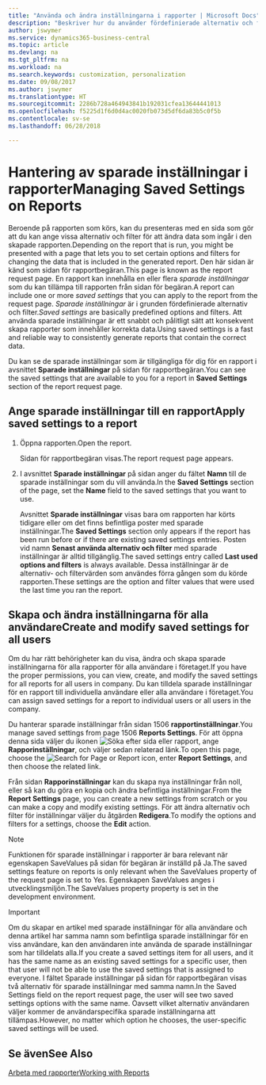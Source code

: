 ```yaml
---
title: "Använda och ändra inställningarna i rapporter | Microsoft Docs"
description: "Beskriver hur du använder fördefinierade alternativ och filter för att anpassa en rapport och för att generera korrekta data."
author: jswymer
ms.service: dynamics365-business-central
ms.topic: article
ms.devlang: na
ms.tgt_pltfrm: na
ms.workload: na
ms.search.keywords: customization, personalization
ms.date: 09/08/2017
ms.author: jswymer
ms.translationtype: HT
ms.sourcegitcommit: 2286b728a464943841b192031cfea13644441013
ms.openlocfilehash: f5225d1f6d0d4ac0020fb073d5df6da83b5c0f5b
ms.contentlocale: sv-se
ms.lasthandoff: 06/28/2018

---
```

# <a name="managing-saved-settings-on-reports"></a><span data-ttu-id="0a671-103">Hantering av sparade inställningar i rapporter</span><span class="sxs-lookup"><span data-stu-id="0a671-103">Managing Saved Settings on Reports</span></span>
<span data-ttu-id="0a671-104">Beroende på rapporten som körs, kan du presenteras med en sida som gör att du kan ange vissa alternativ och filter för att ändra data som ingår i den skapade rapporten.</span><span class="sxs-lookup"><span data-stu-id="0a671-104">Depending on the report that is run, you might be presented with a page that lets you to set certain options and filters for changing the data that is included in the generated report.</span></span> <span data-ttu-id="0a671-105">Den här sidan är känd som sidan för rapportbegäran.</span><span class="sxs-lookup"><span data-stu-id="0a671-105">This page is known as the report request page.</span></span> <span data-ttu-id="0a671-106">En rapport kan innehålla en eller flera *sparade inställningar* som du kan tillämpa till rapporten från sidan för begäran.</span><span class="sxs-lookup"><span data-stu-id="0a671-106">A report can include one or more *saved settings* that you can apply to the report from the request page.</span></span> <span data-ttu-id="0a671-107">*Sparade inställningar* är i grunden fördefinierade alternativ och filter.</span><span class="sxs-lookup"><span data-stu-id="0a671-107">*Saved settings* are basically predefined options and filters.</span></span> <span data-ttu-id="0a671-108">Att använda sparade inställningar är ett snabbt och pålitligt sätt att konsekvent skapa rapporter som innehåller korrekta data.</span><span class="sxs-lookup"><span data-stu-id="0a671-108">Using saved settings is a fast and reliable way to consistently generate reports that contain the correct data.</span></span>

<span data-ttu-id="0a671-109">Du kan se de sparade inställningar som är tillgängliga för dig för en rapport i avsnittet **Sparade inställningar** på sidan för rapportbegäran.</span><span class="sxs-lookup"><span data-stu-id="0a671-109">You can see the saved settings that are available to you for a report in **Saved Settings** section of the report request page.</span></span>  

## <a name="apply-saved-settings-to-a-report"></a><span data-ttu-id="0a671-110">Ange sparade inställningar till en rapport</span><span class="sxs-lookup"><span data-stu-id="0a671-110">Apply saved settings to a report</span></span>
1. <span data-ttu-id="0a671-111">Öppna rapporten.</span><span class="sxs-lookup"><span data-stu-id="0a671-111">Open the report.</span></span>

   <span data-ttu-id="0a671-112">Sidan för rapportbegäran visas.</span><span class="sxs-lookup"><span data-stu-id="0a671-112">The report request page appears.</span></span>    
2. <span data-ttu-id="0a671-113">I avsnittet **Sparade inställningar** på sidan anger du fältet **Namn** till de sparade inställningar som du vill använda.</span><span class="sxs-lookup"><span data-stu-id="0a671-113">In the **Saved Settings** section of the page, set the **Name** field  to the saved settings that you want to use.</span></span>

   <span data-ttu-id="0a671-114">Avsnittet **Sparade inställningar** visas bara om rapporten har körts tidigare eller om det finns befintliga poster med sparade inställningar.</span><span class="sxs-lookup"><span data-stu-id="0a671-114">The **Saved Settings** section only appears if the report has been run before or if there are existing saved settings entries.</span></span> <span data-ttu-id="0a671-115">Posten vid namn **Senast använda alternativ och filter** med sparade inställningar är alltid tillgänglig.</span><span class="sxs-lookup"><span data-stu-id="0a671-115">The saved settings entry called **Last used options and filters** is always available.</span></span> <span data-ttu-id="0a671-116">Dessa inställningar är de alternativ- och filtervärden som användes förra gången som du körde rapporten.</span><span class="sxs-lookup"><span data-stu-id="0a671-116">These settings are the option and filter values that were used the last time you ran the report.</span></span>

## <a name="create-and-modify-saved-settings-for-all-users"></a><span data-ttu-id="0a671-117">Skapa och ändra inställningarna för alla användare</span><span class="sxs-lookup"><span data-stu-id="0a671-117">Create and modify saved settings for all users</span></span>
<span data-ttu-id="0a671-118">Om du har rätt behörigheter kan du visa, ändra och skapa sparade inställningarna för alla rapporter för alla användare i företaget.</span><span class="sxs-lookup"><span data-stu-id="0a671-118">If you have the proper permissions, you can view, create, and modify the saved settings for all reports for all users in company.</span></span> <span data-ttu-id="0a671-119">Du kan tilldela sparade inställningar för en rapport till individuella användare eller alla användare i företaget.</span><span class="sxs-lookup"><span data-stu-id="0a671-119">You can assign saved settings for a report to individual users or all users in the company.</span></span>

<span data-ttu-id="0a671-120">Du hanterar sparade inställningar från sidan 1506 **rapportinställningar**.</span><span class="sxs-lookup"><span data-stu-id="0a671-120">You manage saved settings from page 1506 **Reports Settings**.</span></span> <span data-ttu-id="0a671-121">För att öppna denna sida väljer du ikonen ![Söka efter sida eller rapport](media/ui-search/search_small.png "Ikonen Söka efter sida eller rappor"), ange **Rapporinställningar**, och väljer sedan relaterad länk.</span><span class="sxs-lookup"><span data-stu-id="0a671-121">To open this page, choose the ![Search for Page or Report](media/ui-search/search_small.png "Search for Page or Report icon") icon, enter **Report Settings**, and then choose the related link.</span></span>

<span data-ttu-id="0a671-122">Från sidan **Rapporinställningar** kan du skapa nya inställningar från noll, eller så kan du göra en kopia och ändra befintliga inställningar.</span><span class="sxs-lookup"><span data-stu-id="0a671-122">From the **Report Settings** page, you can create a new settings from scratch or you can make a copy and modify existing settings.</span></span> <span data-ttu-id="0a671-123">För att ändra alternativ och filter för inställningar väljer du åtgärden **Redigera**.</span><span class="sxs-lookup"><span data-stu-id="0a671-123">To modify the options and filters for a settings, choose the **Edit** action.</span></span>

> [!NOTE]
> <span data-ttu-id="0a671-124">Funktionen för sparade inställningar i rapporter är bara relevant när egenskapen SaveValues på sidan för begäran är inställd på Ja.</span><span class="sxs-lookup"><span data-stu-id="0a671-124">The saved settings feature on reports is only relevant when the SaveValues property of the request page is set to Yes.</span></span> <span data-ttu-id="0a671-125">Egenskapen SaveValues anges i utvecklingsmiljön.</span><span class="sxs-lookup"><span data-stu-id="0a671-125">The SaveValues property property is set in the development environment.</span></span>  

> [!Important]
> <span data-ttu-id="0a671-126">Om du skapar en artikel med sparade inställningar för alla användare och denna artikel har samma namn som befintliga sparade inställningar för en viss användare, kan den användaren inte använda de sparade inställningar som har tilldelats alla.</span><span class="sxs-lookup"><span data-stu-id="0a671-126">If you create a saved settings item for all users, and it has the same name as an existing saved settings for a specific user, then that user will not be able to use the saved settings that is assigned to everyone.</span></span>  <span data-ttu-id="0a671-127">I fältet Sparade inställningar på sidan för rapportbegäran visas två alternativ för sparade inställningar med samma namn.</span><span class="sxs-lookup"><span data-stu-id="0a671-127">In the Saved Settings field on the report request page, the user will see two saved settings options with the same name.</span></span> <span data-ttu-id="0a671-128">Oavsett vilket alternativ användaren väljer kommer de användarspecifika sparade inställningarna att tillämpas.</span><span class="sxs-lookup"><span data-stu-id="0a671-128">However, no matter which option he chooses, the user-specific saved settings will be used.</span></span>

## <a name="see-also"></a><span data-ttu-id="0a671-129">Se även</span><span class="sxs-lookup"><span data-stu-id="0a671-129">See Also</span></span>
[<span data-ttu-id="0a671-130">Arbeta med rapporter</span><span class="sxs-lookup"><span data-stu-id="0a671-130">Working with Reports</span></span>](ui-work-report.md)  

